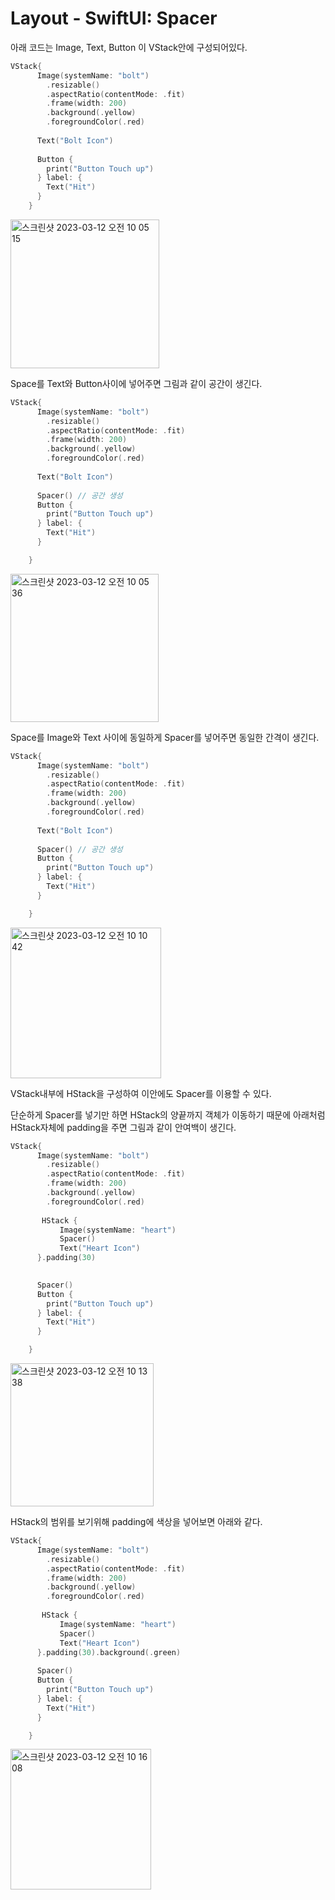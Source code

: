 # Layout - SwiftUI: Spacer

아래 코드는 Image, Text, Button 이 VStack안에 구성되어있다.

```swift
VStack{
      Image(systemName: "bolt")
        .resizable()
        .aspectRatio(contentMode: .fit)
        .frame(width: 200)
        .background(.yellow)
        .foregroundColor(.red)
 
      Text("Bolt Icon")
      
      Button {
        print("Button Touch up")
      } label: {
        Text("Hit")
      }
    }
```

<img width="238" alt="스크린샷 2023-03-12 오전 10 05 15" src="https://user-images.githubusercontent.com/76529148/224518972-2bb24991-cb19-4493-b944-8f74cb1e0296.png">


Space를 Text와 Button사이에 넣어주면 그림과 같이 공간이 생긴다. 

```swift
VStack{
      Image(systemName: "bolt")
        .resizable()
        .aspectRatio(contentMode: .fit)
        .frame(width: 200)
        .background(.yellow)
        .foregroundColor(.red)
 
      Text("Bolt Icon")
      
      Spacer() // 공간 생성
      Button {
        print("Button Touch up")
      } label: {
        Text("Hit")
      }

    }
```

<img width="237" alt="스크린샷 2023-03-12 오전 10 05 36" src="https://user-images.githubusercontent.com/76529148/224518974-47efe230-51f3-47b9-a7e4-39c08251b1a6.png">


Space를 Image와 Text 사이에 동일하게 Spacer를 넣어주면 동일한 간격이 생긴다. 

```swift
VStack{
      Image(systemName: "bolt")
        .resizable()
        .aspectRatio(contentMode: .fit)
        .frame(width: 200)
        .background(.yellow)
        .foregroundColor(.red)
 
      Text("Bolt Icon")
      
      Spacer() // 공간 생성
      Button {
        print("Button Touch up")
      } label: {
        Text("Hit")
      }

    }
```

<img width="241" alt="스크린샷 2023-03-12 오전 10 10 42" src="https://user-images.githubusercontent.com/76529148/224518975-72f41eab-e1d3-4289-9e2c-a79ad7eca955.png">


VStack내부에 HStack을 구성하여 이안에도 Spacer를 이용할 수 있다.

단순하게 Spacer를 넣기만 하면 HStack의 양끝까지 객체가 이동하기 때문에 아래처럼 HStack자체에 padding을 주면 그림과 같이 안여백이 생긴다. 

```swift
VStack{
      Image(systemName: "bolt")
        .resizable()
        .aspectRatio(contentMode: .fit)
        .frame(width: 200)
        .background(.yellow)
        .foregroundColor(.red)
 
       HStack {
           Image(systemName: "heart")
           Spacer()
           Text("Heart Icon")
      }.padding(30)   

   
      Spacer() 
      Button {
        print("Button Touch up")
      } label: {
        Text("Hit")
      }

    }
```

<img width="229" alt="스크린샷 2023-03-12 오전 10 13 38" src="https://user-images.githubusercontent.com/76529148/224518978-71926ff4-2fda-4c24-b28f-0d36dc91d49e.png">

HStack의 범위를 보기위해 padding에 색상을 넣어보면 아래와 같다.

```swift
VStack{
      Image(systemName: "bolt")
        .resizable()
        .aspectRatio(contentMode: .fit)
        .frame(width: 200)
        .background(.yellow)
        .foregroundColor(.red)
 
       HStack {
           Image(systemName: "heart")
           Spacer()
           Text("Heart Icon")
      }.padding(30).background(.green)
   
      Spacer() 
      Button {
        print("Button Touch up")
      } label: {
        Text("Hit")
      }

    }
```

<img width="225" alt="스크린샷 2023-03-12 오전 10 16 08" src="https://user-images.githubusercontent.com/76529148/224518982-69b9f132-af1f-4c05-8ff1-474ca3b7846e.png">
